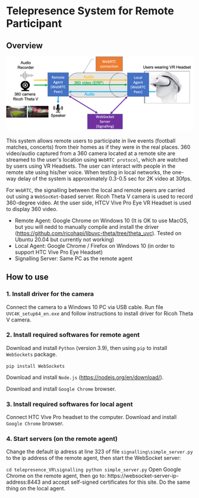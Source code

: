 # Telepresence System for Remote Participant

## Overview

![Alt text](telepresence_system.png?raw=true "System Architecture")

This system allows remote users to participate in live events (football matches, concerts) from their homes as if they were in the real places.
360 video/audio captured from a 360 camera located at a remote site are streamed to the user's location using ``WebRTC protocol``, which are watched by users using VR Headsets. The user can interact with people in the remote site using his/her voice. When testing in local networks, the one-way delay of the system is approximately 0.3-0.5 sec for 2K video at 30fps.

For ``WebRTC``, the signalling between the local and remote peers are carried out using a ``WebSocKet``-based server. Ricoh Theta V camera is used to record 360-degree video. At the user side, HTCV Vive Pro Eye VR Headset is used to display 360 video.

 - Remote Agent: Google Chrome on Windows 10 (It is OK to use MacOS, but you will nedd to manually compile and install the driver (https://github.com/ricohapi/libuvc-theta/tree/theta_uvc). Tested on Ubuntu 20.04 but currently not working)
 - Local Agent: Google Chrome / Firefox on Windows 10 (in order to support HTC Vive Pro Eye Headset)
 - Signalling Server: Same PC as the remote agent

## How to use
### 1. Install driver for the camera
Connect the camera to a Windows 10 PC via USB cable. Run file ``UVC4K_setup64_en.exe`` and follow instructions to install driver for Ricoh Theta V camera.

### 2. Install required softwares for remote agent
Download and install ``Python`` (version 3.9), then using ``pip`` to install ``WebSockets`` package.

``
pip install WebSockets
``

Download and install ``Node.js`` (https://nodejs.org/en/download/).

Download and install ``Google Chrome`` browser.

### 3. Install required softwares for local agent
Connect HTC Vive Pro headset to the computer.
Download and install ``Google Chrome`` browser.

### 4. Start servers (on the remote agent)
Change the default ip adress at line 323 of file ``signalling\simple_server.py`` to the ip address of the remote agent, then start the WebSocket server:

``
cd telepresence_VR\signalling
python simple_server.py
``
Open Google Chrome on the remote agent, then go to: https://websocket-server-ip-address:8443 and accept self-signed certificates for this site. Do the same thing on the local agent.

